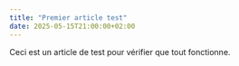 ```yaml
---
title: "Premier article test"
date: 2025-05-15T21:00:00+02:00
---
```


Ceci est un article de test pour vérifier que tout fonctionne.
